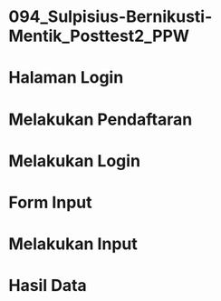 # 094_Sulpisius-Bernikusti-Mentik_Posttest2_PPW


# Halaman Login
# Melakukan Pendaftaran
# Melakukan Login
# Form Input
# Melakukan Input
# Hasil Data

